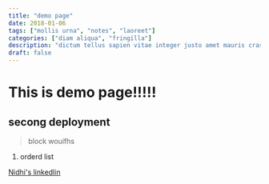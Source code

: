 ```yaml
---
title: "demo page"
date: 2018-01-06
tags: ["mollis urna", "notes", "laoreet"]
categories: ["diam aliqua", "fringilla"]
description: "dictum tellus sapien vitae integer justo amet mauris cras bolestie sollicitudin dignissim"
draft: false
---
```


# This is demo page!!!!!
## secong deployment

> block wouifhs

1. orderd list

[Nidhi's linkedlin](https://www.linkedin.com/in/nidhi-agrawal-b5a73b151/)

